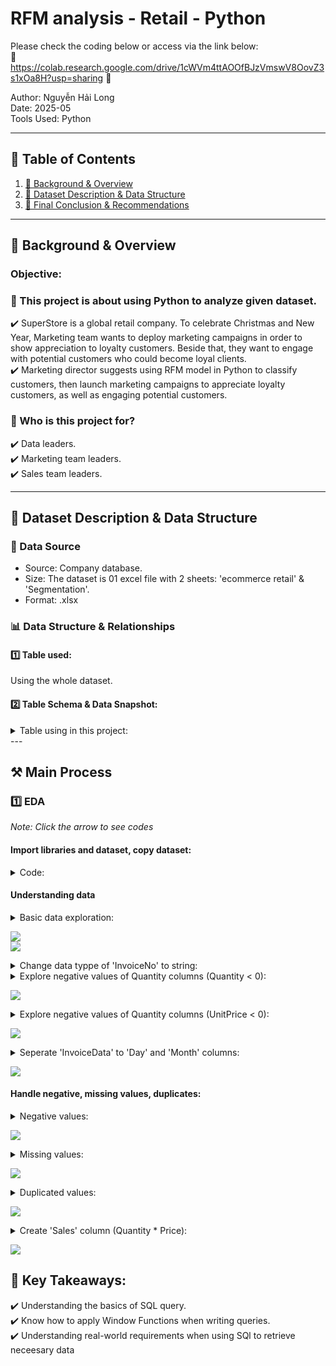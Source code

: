 # RFM analysis - Retail - Python

Please check the coding below or access via the link below:  
🔗 https://colab.research.google.com/drive/1cWVm4ttAOOfBJzVmswV8OovZ3s1xOa8H?usp=sharing 🔗    

Author: Nguyễn Hải Long  
Date: 2025-05  
Tools Used: Python  

---

## 📑 Table of Contents  
1. [📌 Background & Overview](#-background--overview)  
2. [📂 Dataset Description & Data Structure](#-dataset-description--data-structure)  
3. [🔎 Final Conclusion & Recommendations](#-final-conclusion--recommendations)

---

## 📌 Background & Overview  

### Objective:
### 📖 This project is about using Python to analyze given dataset.

✔️ SuperStore is a global retail company. To celebrate Christmas and New Year, Marketing team wants to deploy marketing campaigns in order to show appreciation to loyalty customers. Beside that, they want to engage with potential customers who could become loyal clients.  
✔️ Marketing director suggests using RFM model in Python to classify customers, then launch marketing campaigns to appreciate loyalty customers, as well as engaging potential customers.  

### 👤 Who is this project for?  

✔️ Data leaders.  
✔️ Marketing team leaders.  
✔️ Sales team leaders.  

---

## 📂 Dataset Description & Data Structure  

### 📌 Data Source  
- Source: Company database.  
- Size: The dataset is 01 excel file with 2 sheets: 'ecommerce retail' & 'Segmentation'.  
- Format: .xlsx

### 📊 Data Structure & Relationships  
#### 1️⃣ Table used: 
Using the whole dataset.  

#### 2️⃣ Table Schema & Data Snapshot:  
<details>
 <summary>Table using in this project:</summary>
  
| Field Name | Data Type | Description |
|------------|-----------|-------------|
| InvoiceNo | object | Invoice number. Nominal, a 6-digit integral number uniquely assigned to each transaction. If this code starts with letter 'C', it indicates a cancellation. |
| StockCode | object | Product (item) code. Nominal, a 5-digit integral number uniquely assigned to each distinct product. |
| Description | object | Product (item) name. Nominal. |
| Quantity | int64 | The quantities of each product (item) per transaction. Numeric. |
| InvoiceDate | datetime64 | Invoice Date and time. Numeric, the day and time when each transaction was generated. |
| UnitPrice | float64 | Unit price. Numeric, Product price per unit in sterling. |
| CustomerID | float64 | Customer number. Nominal, a 5-digit integral number uniquely assigned to each customer. |
| Country | object | Country name. Nominal, the name of the country where each customer resides. |

</details>
---

## ⚒️ Main Process

### 1️⃣ EDA
*Note: Click the arrow to see codes*  
#### Import libraries and dataset, copy dataset:
<details>
 <summary>Code:</summary>
  
```
# import libraries
import pandas as pd
import numpy as np
from google.colab import drive
import matplotlib.pyplot as plt
import seaborn as sns

# import excel files with sheet name 'ecommerce retail'
drive.mount('/content/drive')

path = '/content/drive/MyDrive/DAC K34/Python/Project_3/ecommerce retail.xlsx'
ecommerce_retail = pd.read_excel (path, sheet_name ='ecommerce retail')

#copy dataframe
df = ecommerce_retail.copy()
```
</details>  

#### Understanding data    
<details>
 <summary>Basic data exploration:</summary>

```
df.head()

# show rows and columns count
print(f'Rows count: {df.shape[0]}\nColums count: {df.shape[1]}')

# show data type
df.info()

# further checking on columns
df.shape
df.describe()

# check null values
df.isnull().sum()

# check unique values
## print the percentage of unique
num_unique = df.nunique().sort_values()
print('')
print('---Percentage of unique values (%)---')
print(100/num_unique)

# check missing data
missing_value = df.isnull().sum().sort_values(ascending = False)
missing_percent = df.isnull().mean().sort_values(ascending = False)
print('')
print('---Number of missing values in each column---')
print(missing_value)
print('')
print('---Percentage of missing values (%)---')
if missing_percent.sum():
  print(missing_percent[missing_percent > 0] * 100)
else:
  print('None')

# check for duplicates
## show number of duplicated rows
print('')
print(f'Number of entirely duplicated rows: {df.duplicated().sum()}')
## show all duplicated rows
df[df.duplicated()]
```

 </details>

![](https://github.com/longnguyen0102/photo/blob/main/RFM_analysis-retail-python/RFM_analysis-retail-python_eda_1.png)  
![](https://github.com/longnguyen0102/photo/blob/main/RFM_analysis-retail-python/RFM_analysis-retail-python_eda_2.png)

<details>
 <summary>Change data typpe of 'InvoiceNo' to string:</summary>

```
# change data type of Invoice No to string
df['InvoiceNo'] = df['InvoiceNo'].astype(str)
```

</details>

<details>
 <summary>Explore negative values of Quantity columns (Quantity < 0):</summary>
  
```
# print out some rows where Quantity < 0
print('Some rows have Quantity < 0')
print(df[df['Quantity']<0].head())


# further checking
## make a new column: True if InvoiceNo has 'C', False if InvoiceNo has no 'C'
df['Cancellation'] = df['InvoiceNo'].str.contains('C')

## check InvoiceNo has 'C' and Quantity < 0
print(df[(df['Cancellation'] == True) & (df['Quantity'] < 0)].head())
print('asoidfbao',df['CustomerID'].isna().sum())

## check InvoiceNo has no 'C' and Quantity < 0
print(df[(df['Cancellation'] == False) & (df['Quantity'] < 0)].head())
```

</details>

![](https://github.com/longnguyen0102/photo/blob/main/RFM_analysis-retail-python/RFM_analysis-retail-python_eda_3.png)

<details>
 <summary>Explore negative values of Quantity columns (UnitPrice < 0):</summary>
  
```
# print out some rows where Quantity < 0
print('Some rows have UnitPrice < 0')
print(df[df['UnitPrice'] < 0].head())
```

</details>

![](https://github.com/longnguyen0102/photo/blob/main/RFM_analysis-retail-python/RFM_analysis-retail-python_eda_4.png)

<details>
 <summary>Seperate 'InvoiceData' to 'Day' and 'Month' columns:</summary>
  
```
# seperate InvoiceDate to Day and Month columns
df['Day'] = pd.to_datetime(df.InvoiceDate).dt.date
df['Month'] = df['Day'].apply(lambda x: str(x)[:-3])
df.head()
```

</details>

![](https://github.com/longnguyen0102/photo/blob/main/RFM_analysis-retail-python/RFM_analysis-retail-python_eda_5.png)

#### Handle negative, missing values, duplicates:  

<details>
 <summary>Negative values:</summary>
  
```
# change data type
df['StockCode'] = df['StockCode'].astype(str)
df['Description'] = df['Description'].astype(str)
df['CustomerID'] = df['CustomerID'].astype(str)
df['Country'] = df['Country'].astype(str)

# drop negative values in Quantity and UnitPrice column
df = df[df['Quantity'] > 0]
df = df[df['UnitPrice'] > 0]

# drop InvoiceNo with C
df = df[df['Cancellation'] == False]

# replace NaN
df = df.replace('nan', None)
df = df.replace('Nan', None)

df.info()
```

</details>

![](https://github.com/longnguyen0102/photo/blob/main/RFM_analysis-retail-python/RFM_analysis-retail-python_eda_6.png)

<details>
 <summary>Missing values:</summary>
  
```
# show up some rows with missing values
print('---Some rows with missing values---')
df_null = df.isnull()
rows_with_null = df_null.any(axis=1)
df_with_null = df[rows_with_null]
print(df_with_null.head(10))
```
![](https://github.com/longnguyen0102/photo/blob/main/RFM_analysis-retail-python/RFM_analysis-retail-python_eda_7.png)

```
# drop rows with CustomerID == None
df_no_na = df.drop(df[df['CustomerID'].isnull()].index)
df_no_na
```
</details>

![](https://github.com/longnguyen0102/photo/blob/main/RFM_analysis-retail-python/RFM_analysis-retail-python_eda_8.png)

<details>
 <summary>Duplicated values:</summary>
  
```
# locate the values are not duplicated in the selected columns
df_no_dup = df_no_na.loc[~df.duplicated(subset = ['InvoiceNo','StockCode','InvoiceDate','UnitPrice','CustomerID','Country'])].reset_index(drop=True).copy()

# check an example of duplicate in InvoiceNo
df_no_dup.query('InvoiceNo == "536365"')

df_no_dup.query('InvoiceNo == "581587"')
```

![](https://github.com/longnguyen0102/photo/blob/main/RFM_analysis-retail-python/RFM_analysis-retail-python_eda_9.png)

```
# drop duplicates, keep the first row of subset
df_main = df.drop_duplicates(subset=["InvoiceNo", "StockCode","InvoiceDate","CustomerID"], keep = 'first')

df_main.head()
```

</details>

![](https://github.com/longnguyen0102/photo/blob/main/RFM_analysis-retail-python/RFM_analysis-retail-python_eda_10.png)

<details>
 <summary>Create 'Sales' column (Quantity * Price):</summary>
  
```
# create Sales column (Quantity * UnitPrice)
df_main['Sales'] = df_main.Quantity * df.UnitPrice

# take max('Day') for recently interaction of customer
last_day = df_main.Day.max()

last_day
df_main
```

</details>

![](https://github.com/longnguyen0102/photo/blob/main/RFM_analysis-retail-python/RFM_analysis-retail-python_eda_11.png)

## 📌 Key Takeaways:  
✔️ Understanding the basics of SQL query.  
✔️ Know how to apply Window Functions when writing queries.  
✔️ Understanding real-world requirements when using SQl to retrieve neceesary data
